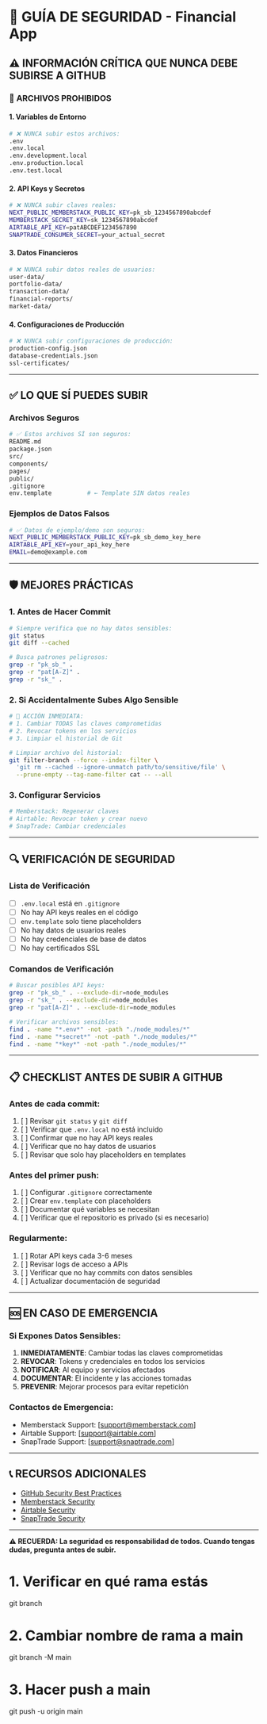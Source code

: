 # 🔐 GUÍA DE SEGURIDAD - Financial App

## ⚠️ INFORMACIÓN CRÍTICA QUE NUNCA DEBE SUBIRSE A GITHUB

### 🚨 **ARCHIVOS PROHIBIDOS**

#### **1. Variables de Entorno**
```bash
# ❌ NUNCA subir estos archivos:
.env
.env.local
.env.development.local
.env.production.local
.env.test.local
```

#### **2. API Keys y Secretos**
```bash
# ❌ NUNCA subir claves reales:
NEXT_PUBLIC_MEMBERSTACK_PUBLIC_KEY=pk_sb_1234567890abcdef
MEMBERSTACK_SECRET_KEY=sk_1234567890abcdef
AIRTABLE_API_KEY=patABCDEF1234567890
SNAPTRADE_CONSUMER_SECRET=your_actual_secret
```

#### **3. Datos Financieros**
```bash
# ❌ NUNCA subir datos reales de usuarios:
user-data/
portfolio-data/
transaction-data/
financial-reports/
market-data/
```

#### **4. Configuraciones de Producción**
```bash
# ❌ NUNCA subir configuraciones de producción:
production-config.json
database-credentials.json
ssl-certificates/
```

---

## ✅ **LO QUE SÍ PUEDES SUBIR**

### **Archivos Seguros**
```bash
# ✅ Estos archivos SÍ son seguros:
README.md
package.json
src/
components/
pages/
public/
.gitignore
env.template          # ← Template SIN datos reales
```

### **Ejemplos de Datos Falsos**
```bash
# ✅ Datos de ejemplo/demo son seguros:
NEXT_PUBLIC_MEMBERSTACK_PUBLIC_KEY=pk_sb_demo_key_here
AIRTABLE_API_KEY=your_api_key_here
EMAIL=demo@example.com
```

---

## 🛡️ **MEJORES PRÁCTICAS**

### **1. Antes de Hacer Commit**
```bash
# Siempre verifica que no hay datos sensibles:
git status
git diff --cached

# Busca patrones peligrosos:
grep -r "pk_sb_" .
grep -r "pat[A-Z]" .
grep -r "sk_" .
```

### **2. Si Accidentalmente Subes Algo Sensible**
```bash
# 🚨 ACCIÓN INMEDIATA:
# 1. Cambiar TODAS las claves comprometidas
# 2. Revocar tokens en los servicios
# 3. Limpiar el historial de Git

# Limpiar archivo del historial:
git filter-branch --force --index-filter \
  'git rm --cached --ignore-unmatch path/to/sensitive/file' \
  --prune-empty --tag-name-filter cat -- --all
```

### **3. Configurar Servicios**
```bash
# Memberstack: Regenerar claves
# Airtable: Revocar token y crear nuevo
# SnapTrade: Cambiar credenciales
```

---

## 🔍 **VERIFICACIÓN DE SEGURIDAD**

### **Lista de Verificación**
- [ ] `.env.local` está en `.gitignore`
- [ ] No hay API keys reales en el código
- [ ] `env.template` solo tiene placeholders
- [ ] No hay datos de usuarios reales
- [ ] No hay credenciales de base de datos
- [ ] No hay certificados SSL

### **Comandos de Verificación**
```bash
# Buscar posibles API keys:
grep -r "pk_sb_" . --exclude-dir=node_modules
grep -r "sk_" . --exclude-dir=node_modules
grep -r "pat[A-Z]" . --exclude-dir=node_modules

# Verificar archivos sensibles:
find . -name "*.env*" -not -path "./node_modules/*"
find . -name "*secret*" -not -path "./node_modules/*"
find . -name "*key*" -not -path "./node_modules/*"
```

---

## 📋 **CHECKLIST ANTES DE SUBIR A GITHUB**

### **Antes de cada commit:**
1. [ ] Revisar `git status` y `git diff`
2. [ ] Verificar que `.env.local` no está incluido
3. [ ] Confirmar que no hay API keys reales
4. [ ] Verificar que no hay datos de usuarios
5. [ ] Revisar que solo hay placeholders en templates

### **Antes del primer push:**
1. [ ] Configurar `.gitignore` correctamente
2. [ ] Crear `env.template` con placeholders
3. [ ] Documentar qué variables se necesitan
4. [ ] Verificar que el repositorio es privado (si es necesario)

### **Regularmente:**
1. [ ] Rotar API keys cada 3-6 meses
2. [ ] Revisar logs de acceso a APIs
3. [ ] Verificar que no hay commits con datos sensibles
4. [ ] Actualizar documentación de seguridad

---

## 🆘 **EN CASO DE EMERGENCIA**

### **Si Expones Datos Sensibles:**
1. **INMEDIATAMENTE**: Cambiar todas las claves comprometidas
2. **REVOCAR**: Tokens y credenciales en todos los servicios
3. **NOTIFICAR**: Al equipo y servicios afectados
4. **DOCUMENTAR**: El incidente y las acciones tomadas
5. **PREVENIR**: Mejorar procesos para evitar repetición

### **Contactos de Emergencia:**
- Memberstack Support: [support@memberstack.com]
- Airtable Support: [support@airtable.com]
- SnapTrade Support: [support@snaptrade.com]

---

## 📞 **RECURSOS ADICIONALES**

- [GitHub Security Best Practices](https://docs.github.com/en/code-security)
- [Memberstack Security](https://docs.memberstack.com/security)
- [Airtable Security](https://airtable.com/security)
- [SnapTrade Security](https://docs.snaptrade.com/security)

---

**⚠️ RECUERDA: La seguridad es responsabilidad de todos. Cuando tengas dudas, pregunta antes de subir.** 

# 1. Verificar en qué rama estás
git branch

# 2. Cambiar nombre de rama a main
git branch -M main

# 3. Hacer push a main
git push -u origin main 